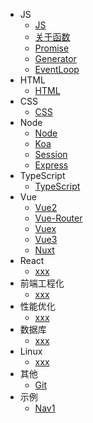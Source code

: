 <!-- - [介绍](/) -->
* JS
    * [JS](docs/js/js.md)
    * [关于函数](docs/js/function.md)
    * [Promise](docs/js/promise.md)
    * [Generator](docs/js/generator.md)
    * [EventLoop](docs/js/eventLoop.md)
* HTML
    * [HTML]()
* CSS
    * [CSS]()
* Node
    * [Node](docs/node/node.md)
    * [Koa](docs/node/koa.md)
    * [Session](docs/node/CookieandSession.md)
    * [Express](docs/node/express.md)
* TypeScript
    * [TypeScript](docs/node/node.md)
* Vue
    * [Vue2](docs/vue/vue.md)
    * [Vue-Router](docs/vue/vue.md)
    * [Vuex](docs/vue/vue.md)
    * [Vue3](docs/vue/vue.md)
    * [Nuxt](docs/js/promise.md)
* React
    * [xxx]()
* 前端工程化
    * [xxx]()
* 性能优化
    * [xxx]()
* 数据库
    * [xxx]()
* Linux
    * [xxx]()
* 其他
    * [Git](docs/other/Git.md)  
* 示例
    * [Nav1](docs/example/)